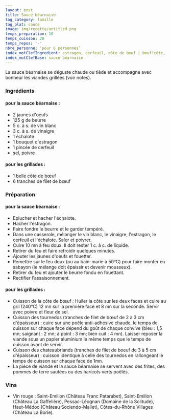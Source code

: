 ```yaml
---
layout: post
title: Sauce béarnaise
tag_category: famille
tag_plat: sauce
image: img/recette/untitled.png
temps_preparation: 10
temps_cuisson: 20
temps_repos: '-'
nbre_personne: ‘pour 6 personnes’
index_motClefIngredient: estragon, cerfeuil, côte de bœuf | bœuf!côte, filet de bœuf | bœuf!filet
index_motClefBase: sauce béarnaise
---
```

La sauce béarnaise se déguste chaude ou tiède et accompagne avec bonheur les viandes grillées (voir notes).

### Ingrédients
#### pour la sauce béarnaise :
* 2 jaunes d'oeufs
* 125 g de beurre
* 5 c. à s. de vin blanc
* 3 c. à s. de vinaigre
* 1 échalote
* 1 bouquet d'estragon
* 1 pincée de cerfeuil
* sel, poivre

#### pour les grillades :
* 1 belle côte de bœuf
* 6 tranches de filet de bœuf

### Préparation
#### pour la sauce béarnaise :
* Eplucher et hacher l'échalote.
* Hacher l'estragon.
* Faire fondre le beurre et le garder tempéré.
* Dans une casserole, mélanger le vin blanc, le vinaigre, l'estragon, le cerfeuil et l'échalote. Saler et poivrer.
* Cuire 10 mn à feu doux. Il doit rester 1 c. à c. de liquide.
* Retirer du feu et faire refroidir quelques minutes.
* Ajouter les jaunes d'oeufs et fouetter.
* Remettre sur le feu doux (ou au bain-marie à 50°C) pour faire monter en sabayon (le mélange doit épaissir et devenir mousseux).
* Retirer du feu et ajouter le beurre fondu en fouettant.
* Rectifier l'assaisonnement.

#### pour les grillades :
* Cuisson de la côte de bœuf  : Huiler la côte sur les deux faces et cuire au gril (240°C) 12 mn sur la première face et 8 mn sur la seconde. Servir avec poivre et fleur de sel.
* Cuisson des tournedos (tranches de filet de bœuf de 2 à 3 cm d'épaisseur) : cuire sur une poêle anti-adhésive chaude, le temps de cuisson sur chaque face dépend du goût de chaque convive (bleu : 1,5 mn; saignant : 2 mn; à point : 3 mn; bien cuit : 4 mn). Laisser reposer la viande sous un papier aluminium le même temps que le temps de cuisson avant de servir.
* Cuisson des chateaubriands (tranches de filet de boeuf de 3 à 5 cm d'épaisseur) : cuisson identique à celle des tournedos en rallongeant le temps de cuisson sur chaque face de 1mn.
* La pièce de viande et la sauce béarnaise se servent avec des frites, des pommes de terre sautées ou des haricots verts poêlés.

### Vins
* Vin rouge : Saint-Emilion (Château Franc Patarabet), Saint-Emilion (Château La Gaffelière), Pessac-Léognan (Domaine de la Solitude), Haut-Médoc (Château Sociendo-Mallet), Côtes-du-Rhône Villages (Château La Borie).
